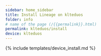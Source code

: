 ```yaml
---
sidebar: home_sidebar
title: Install Lineage on klteduos
folder: info
# name of the page (/{{permalink}}.html)
permalink: klteduos/install
device: klteduos
---
```

{% include templates/device_install.md %}
